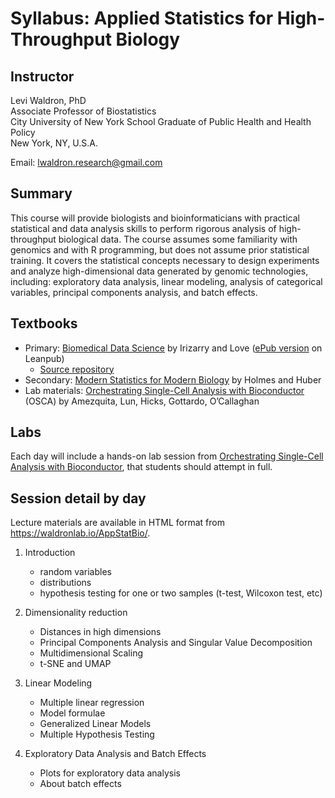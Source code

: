 # Syllabus: Applied Statistics for High-Throughput Biology

## Instructor

Levi Waldron, PhD  
Associate Professor of Biostatistics  
City University of New York School Graduate of Public Health and Health Policy  
New York, NY, U.S.A.  

Email: lwaldron.research@gmail.com  

## Summary

This course will provide biologists and bioinformaticians with practical statistical and data analysis skills to perform rigorous analysis of high-throughput biological data.  The course assumes some familiarity with genomics and with R programming, but does not assume prior statistical training.  It covers the statistical concepts necessary to design experiments and analyze high-dimensional data generated by genomic technologies, including: exploratory data analysis, linear modeling, analysis of categorical variables, principal components analysis, and batch effects.  

## Textbooks

* Primary: [Biomedical Data Science](https://genomicsclass.github.io/book/) by Irizarry and Love ([ePub version](https://leanpub.com/dataanalysisforthelifesciences/) on Leanpub)
    + [Source repository](https://github.com/genomicsclass/labs)
* Secondary: [Modern Statistics for Modern Biology](https://www.huber.embl.de/msmb/) by Holmes and Huber
* Lab materials: [Orchestrating Single-Cell Analysis with Bioconductor](https://bioconductor.org/books/release/OSCA/) (OSCA) by Amezquita, Lun, Hicks, Gottardo, O’Callaghan

## Labs

Each day will include a hands-on lab session from [Orchestrating Single-Cell Analysis with Bioconductor](https://bioconductor.org/books/release/OSCA/), that students should attempt in full. 

## Session detail by day

Lecture materials are available in HTML format from https://waldronlab.io/AppStatBio/.

1. Introduction
    + random variables
    + distributions
    + hypothesis testing for one or two samples (t-test, Wilcoxon test, etc)

2. Dimensionality reduction
    + Distances in high dimensions
    + Principal Components Analysis and Singular Value Decomposition
    + Multidimensional Scaling
    + t-SNE and UMAP

3. Linear Modeling

    + Multiple linear regression
    + Model formulae
    + Generalized Linear Models
    + Multiple Hypothesis Testing

4. Exploratory Data Analysis and Batch Effects

    + Plots for exploratory data analysis
    + About batch effects
